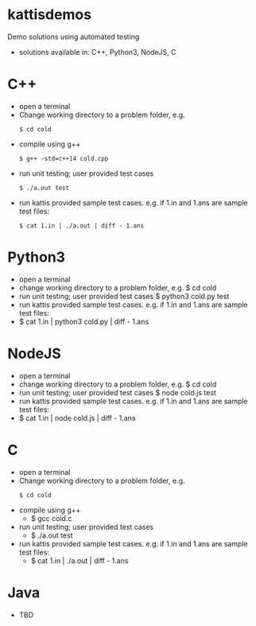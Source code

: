 # kattisdemos

Demo solutions using automated testing

-   solutions available in: C++, Python3, NodeJS, C

# C++

-   open a terminal
-   Change working directory to a problem folder, e.g.
    ```
    $ cd cold
    ```
-   compile using g++
    ```
    $ g++ -std=c++14 cold.cpp
    ```
-   run unit testing; user provided test cases
    ```
    $ ./a.out test
    ```
-   run kattis provided sample test cases. e.g. if 1.in and 1.ans are sample test files:
    ```
    $ cat 1.in | ./a.out | diff - 1.ans
    ```

# Python3

-   open a terminal
-   change working directory to a problem folder, e.g.
    \$ cd cold
-   run unit testing; user provided test cases
    \$ python3 cold.py test
-   run kattis provided sample test cases. e.g. if 1.in and 1.ans are sample test files:
-   \$ cat 1.in | python3 cold.py | diff - 1.ans

# NodeJS

-   open a terminal
-   change working directory to a problem folder, e.g.
    \$ cd cold
-   run unit testing; user provided test cases
    \$ node cold.js test
-   run kattis provided sample test cases. e.g. if 1.in and 1.ans are sample test files:
-   \$ cat 1.in | node cold.js | diff - 1.ans

# C

-   open a terminal
-   Change working directory to a problem folder, e.g.
    ```
    $ cd cold
    ```
-   compile using g++
    -   \$ gcc cold.c
-   run unit testing; user provided test cases
    -   \$ ./a.out test
-   run kattis provided sample test cases. e.g. if 1.in and 1.ans are sample test files:
    -   \$ cat 1.in | ./a.out | diff - 1.ans

# Java

-   TBD

